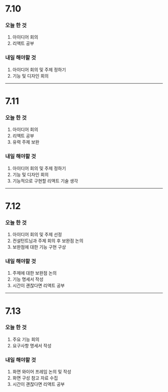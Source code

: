 # 7.10

### 오늘 한 것

1. 아이디어 회의
2. 리액트 공부

### 내일 해야할 것

1. 아이디어 회의 및 주제 정하기
2. 기능 및 디자인 회의

---

# 7.11

### 오늘 한 것

1. 아이디어 회의
2. 리액트 공부
3. 유력 주제 보완

### 내일 해야할 것

1. 아이디어 회의 및 주제 정하기
2. 기능 및 디자인 회의
3. 기능적으로 구현할 리액트 기술 생각

---

# 7.12

### 오늘 한 것

1. 아이디어 회의 및 주제 선정
2. 컨설턴트님과 주제 회의 후 보완점 논의
3. 보완점에 대한 기능 구현 구상

### 내일 해야할 것

1. 주제에 대한 보완점 논의
2. 기능 명세서 작성
3. 시간이 괜찮다면 리액트 공부

---

# 7.13

### 오늘 한 것

1. 주요 기능 회의
2. 요구사항 명세서 작성

### 내일 해야할 것

1. 화면 와이어 프레임 논의 및 작성
2. 화면 구성 참고 자료 수집
3. 시간이 괜찮다면 리액트 공부
